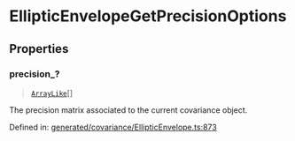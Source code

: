 # EllipticEnvelopeGetPrecisionOptions

## Properties

### precision\_?

> [`ArrayLike`](../types/ArrayLike.md)[]

The precision matrix associated to the current covariance object.

Defined in:  [generated/covariance/EllipticEnvelope.ts:873](https://github.com/transitive-bullshit/scikit-learn-ts/blob/b59c1ff/packages/sklearn/src/generated/covariance/EllipticEnvelope.ts#L873)

